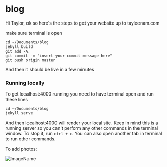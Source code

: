 # blog

Hi Taylor, ok so here's the steps to get your website up to tayleenam.com

make sure terminal is open
```
cd ~/Documents/blog
jekyll build
git add -A
git commit -m "insert your commit message here"
git push origin master
```

And then it should be live in a few minutes

### Running locally
To get localhost:4000 running you need to have terminal open and run these lines

```
cd ~/Documents/blog
jekyll serve
```

And then localhost:4000 will render your local site. Keep in mind this is a running server so you can't perform any other commands in the terminal window. To stop it, run `ctrl + c`. You can also open another tab in terminal to run other commands.

To add photos:

![ImageName](/assets/ImageName.JPG)
